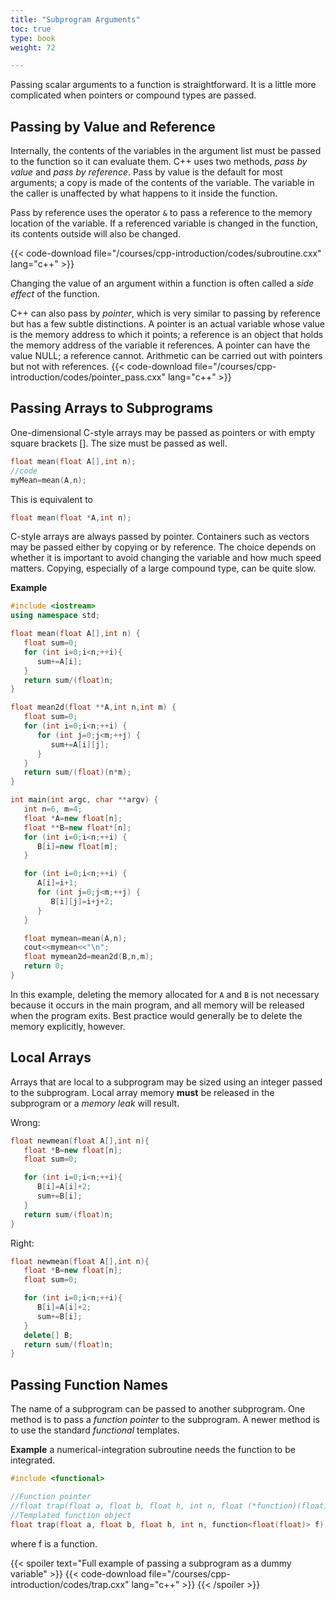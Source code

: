 ```yaml
---
title: "Subprogram Arguments"
toc: true
type: book
weight: 72

---
```


Passing scalar arguments to a function is straightforward.  It is a little more complicated when pointers or compound types are passed.

## Passing by Value and Reference

Internally, the contents of the variables in the argument list must be passed to the function so it can evaluate them.  C++ uses two methods, _pass by value_ and _pass by reference_.  Pass by value is the default for most arguments; a copy is made of the contents of the variable.  The variable in the caller is unaffected by what happens to it inside the function.

Pass by reference uses the operator `&` to pass a reference to the memory location of the variable.  If a referenced variable is changed in the function, its contents outside will also be changed.

{{< code-download file="/courses/cpp-introduction/codes/subroutine.cxx" lang="c++" >}}

Changing the value of an argument within a function is often called a _side effect_ of the function.

C++ can also pass by _pointer_, which is very similar to passing by reference but has a few subtle distinctions.  A pointer is an actual variable whose value is the memory address to which it points; a reference is an object that holds the memory address of the variable it references.  A pointer can have the value NULL; a reference cannot.  Arithmetic can be carried out with pointers but not with references.
{{< code-download file="/courses/cpp-introduction/codes/pointer_pass.cxx" lang="c++" >}}

## Passing Arrays to Subprograms

One-dimensional C-style arrays may be passed as pointers or with empty square brackets [].  The size must be passed as well.
```c++
float mean(float A[],int n);
//code
myMean=mean(A,n);
```
This is equivalent to
```c++
float mean(float *A,int n);
```
C-style arrays are always passed by pointer.
Containers such as vectors may be passed either by copying or by reference.
The choice depends on whether it is important to avoid changing the variable and how much speed matters.  Copying, especially of a large compound type, can be quite slow.

**Example**
```c++
#include <iostream>
using namespace std;

float mean(float A[],int n) {
   float sum=0;
   for (int i=0;i<n;++i){
      sum+=A[i];
   }
   return sum/(float)n;
}

float mean2d(float **A,int n,int m) {
   float sum=0;
   for (int i=0;i<n;++i) {
      for (int j=0;j<m;++j) {
         sum+=A[i][j];
      }
   }
   return sum/(float)(n*m);
}

int main(int argc, char **argv) {
   int n=6, m=4;
   float *A=new float[n];
   float **B=new float*[n];
   for (int i=0;i<n;++i) {
      B[i]=new float[m];
   }

   for (int i=0;i<n;++i) {
      A[i]=i+1;
      for (int j=0;j<m;++j) {
         B[i][j]=i+j+2;
      }
   }

   float mymean=mean(A,n);
   cout<<mymean<<"\n";
   float mymean2d=mean2d(B,n,m);
   return 0;
}
```
In this example, deleting the memory allocated for `A` and `B` is not necessary because it occurs in the main program, and all memory will be released when the program exits.  Best practice would generally be to delete the memory explicitly, however.

## Local Arrays

Arrays that are local to a subprogram may be sized using an integer passed to the subprogram.
Local array memory __must__ be released in the subprogram or a _memory leak_ will result.

Wrong:
```c++
float newmean(float A[],int n){
   float *B=new float[n];
   float sum=0;

   for (int i=0;i<n;++i){
      B[i]=A[i]+2;
      sum+=B[i];
   }
   return sum/(float)n;
}
```
Right:
```c++
float newmean(float A[],int n){
   float *B=new float[n];
   float sum=0;

   for (int i=0;i<n;++i){
      B[i]=A[i]+2;
      sum+=B[i];
   }
   delete[] B;
   return sum/(float)n;
}
```

## Passing Function Names

The name of a subprogram can be passed to another subprogram.  One method is to pass a _function pointer_ to the subprogram.  A newer method is to use the standard _functional_ templates.  

**Example**
a numerical-integration subroutine needs the function to be integrated.
```c++
#include <functional>

//Function pointer
//float trap(float a, float b, float h, int n, float (*function)(float)) {
//Templated function object
float trap(float a, float b, float h, int n, function<float(float)> f) {
```
where f is a function.

{{< spoiler text="Full example of passing a subprogram as a dummy variable" >}}
{{< code-download file="/courses/cpp-introduction/codes/trap.cxx" lang="c++" >}}
{{< /spoiler >}}



